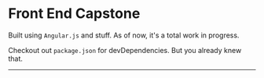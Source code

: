# Front End Capstone

Built using `Angular.js` and stuff. As of now, it's a total work in progress.

Checkout out `package.json` for devDependencies. But you already knew that.
***
